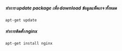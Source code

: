 
##### ทำการ update package เพื่อ download ข้อมูลแพ็คเกจ ทั้งหมด

    apt-get update

##### ทำการติดตั้ง nginx 

    apt-get install nginx

